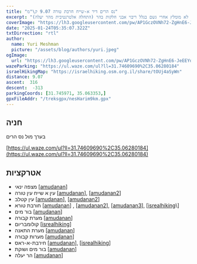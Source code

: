 ```yaml
--- 
title: "נס הרים דיר א-שייח חרבת טורה 9.07 ק\"מ"
excerpt: "מסלול מעל נחל שורק. לא מומלץ אחרי גשם בגלל ריבוי אבני חלקות בהר (התחלה אלטרנטיבית מהר יעלה)"
coverImage: "https://lh3.googleusercontent.com/pw/AP1GczOVNh72-ZgHnE6-JeEEYd9td9mVp5L0JH5paO6Kuyibs_LOOYexmYNtLAYWPrsRS9aulir38tYUJW6Mhhowg9Jjuq_oPpsbngebaRf7mQPnnpu6UxnO=w1300-h630"
date: "2025-01-24T05:35:07.322Z"
txtDirrection: "rtl"
author:
  name: Yuri Meshman
  picture: "/assets/blog/authors/yuri.jpeg"
ogImage:
  url: "https://lh3.googleusercontent.com/pw/AP1GczOVNh72-ZgHnE6-JeEEYd9td9mVp5L0JH5paO6Kuyibs_LOOYexmYNtLAYWPrsRS9aulir38tYUJW6Mhhowg9Jjuq_oPpsbngebaRf7mQPnnpu6UxnO"
wazeParking: "https://ul.waze.com/ul?ll=31.74609690%2C35.06280184"
israelHikingMap: "https://israelhiking.osm.org.il/share/tOUj4aSyWn"
distance: 9.07
ascent:  316
descent:  -313
parkingCoords: [31.745971, 35.063353,]
gpxFileAddr: "/treksgpx/nesHarim9km.gpx"
---
```



## חניה
בערך
מול נס הרים

[https://ul.waze.com/ul?ll=31.74609690%2C35.06280184](https://ul.waze.com/ul?ll=31.74609690%2C35.06280184)


## אטרקציות

- מצפה ינאי  \[[amudanan](https://amudanan.co.il/#!wiki=P930135)\]
- עין א שייח עין טורה  \[[amudanan](https://amudanan.co.il/#!wiki=P175587)\], \[[amudanan2](https://amudanan.co.il/#!wiki=P289319)\]
- עין קטלב  \[[amudanan](https://amudanan.co.il/#!wiki=P106688)\], \[[amudanan2](https://amudanan.co.il/#!wiki=P537769)\]
- חורבת טורא \[[amudanan](https://amudanan.co.il/#!wiki=P973961)\] , \[[amudanan2](https://amudanan.co.il/#!wiki=P466905)\], \[[amudanan3](https://amudanan.co.il/#!wiki=P851449)\], \[[isrealhiking](https://israelhiking.osm.org.il/poi/OSM/node_4375306175?)\] 
- בור מים \[[amudanan](https://amudanan.co.il/#!wiki=P808080)\]
- מערת קבורה \[[amudanan](https://amudanan.co.il/#!wiki=P229551)\]
- קולומבריום \[[isrealhiking](http://sraelhiking.osm.org.il/poi/OSM/node_8687889217)\]
- מערת התאנה \[[amudanan](https://amudanan.co.il/#!wiki=P996954)\]
- מערות קבורה \[[amudanan](https://amudanan.co.il/#!wiki=P775762)\]
- חירבת-א-ראס \[[amudanan](https://amudanan.co.il/#!wiki=P432207)\], \[[isrealhiking](https://israelhiking.osm.org.il/poi/OSM/node_10058883808)\]
- בור מים ושוקת \[[amudanan](https://amudanan.co.il/#!wiki=P10258)\]
- הר יעלה \[[amudanan](https://amudanan.co.il/#!wiki=P960211)\]


